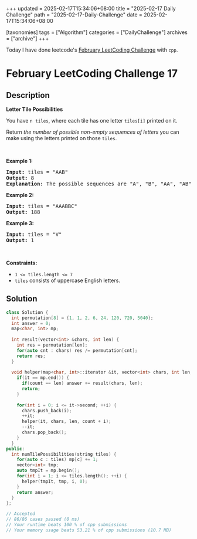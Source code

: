 +++
updated = 2025-02-17T15:34:06+08:00
title = "2025-02-17 Daily Challenge"
path = "2025-02-17-Daily-Challenge"
date = 2025-02-17T15:34:06+08:00

[taxonomies]
tags = ["Algorithm"]
categories = ["DailyChallenge"]
archives = ["archive"]
+++

Today I have done leetcode's [February LeetCoding Challenge](https://leetcode.com/problems/letter-tile-possibilities/) with `cpp`.

<!-- more -->

# February LeetCoding Challenge 17

## Description

**Letter Tile Possibilities**

<p>You have <code>n</code>&nbsp;&nbsp;<code>tiles</code>, where each tile has one letter <code>tiles[i]</code> printed on it.</p>

<p>Return <em>the number of possible non-empty sequences of letters</em> you can make using the letters printed on those <code>tiles</code>.</p>

<p>&nbsp;</p>
<p><strong class="example">Example 1:</strong></p>

<pre>
<strong>Input:</strong> tiles = &quot;AAB&quot;
<strong>Output:</strong> 8
<strong>Explanation: </strong>The possible sequences are &quot;A&quot;, &quot;B&quot;, &quot;AA&quot;, &quot;AB&quot;, &quot;BA&quot;, &quot;AAB&quot;, &quot;ABA&quot;, &quot;BAA&quot;.
</pre>

<p><strong class="example">Example 2:</strong></p>

<pre>
<strong>Input:</strong> tiles = &quot;AAABBC&quot;
<strong>Output:</strong> 188
</pre>

<p><strong class="example">Example 3:</strong></p>

<pre>
<strong>Input:</strong> tiles = &quot;V&quot;
<strong>Output:</strong> 1
</pre>

<p>&nbsp;</p>
<p><strong>Constraints:</strong></p>

<ul>
	<li><code>1 &lt;= tiles.length &lt;= 7</code></li>
	<li><code>tiles</code> consists of uppercase English letters.</li>
</ul>


## Solution

``` cpp
class Solution {
  int permutation[8] = {1, 1, 2, 6, 24, 120, 720, 5040};
  int answer = 0;
  map<char, int> mp;
  
  int result(vector<int> &chars, int len) {
    int res = permutation[len];
    for(auto cnt : chars) res /= permutation[cnt];
    return res;
  }
  
  void helper(map<char, int>::iterator &it, vector<int> chars, int len, int count) {
    if(it == mp.end()) {
      if(count == len) answer += result(chars, len);
      return;
    }
    
    for(int i = 0; i <= it->second; ++i) {
      chars.push_back(i);
      ++it;
      helper(it, chars, len, count + i);
      --it;
      chars.pop_back();
    }
  }
public:
  int numTilePossibilities(string tiles) {
    for(auto c : tiles) mp[c] += 1;
    vector<int> tmp;
    auto tmpIt = mp.begin();
    for(int i = 1; i <= tiles.length(); ++i) {
      helper(tmpIt, tmp, i, 0);
    }
    return answer;
  }
};

// Accepted
// 86/86 cases passed (0 ms)
// Your runtime beats 100 % of cpp submissions
// Your memory usage beats 53.21 % of cpp submissions (10.7 MB)
```
